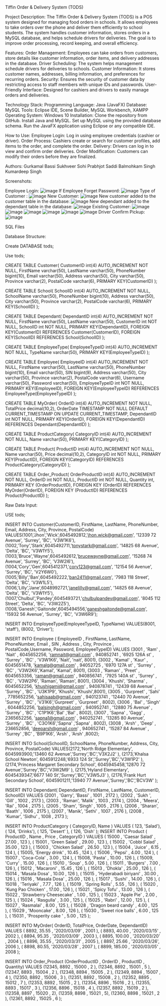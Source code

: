 Tiffin Order & Delivery System (TODS)

Project Description:
The Tiffin Order & Delivery System (TODS) is a POS system designed for managing food orders in schools. It allows employees to take orders over the phone and deliver them efficiently to school students. The system handles customer information, stores orders in a MySQL database, and helps schedule drivers for deliveries. The goal is to improve order processing, record keeping, and overall efficiency.

Features:
Order Management: Employees can take orders from customers, store details like customer information, order items, and delivery addresses in the database.
Driver Scheduling: The system helps management schedule drivers for deliveries to schools.
Customer Information: It stores customer names, addresses, billing information, and preferences for recurring orders.
Security: Ensures the security of customer data by restricting access to staff members with unique IDs and passwords.
User-Friendly Interface: Designed for cashiers and drivers to easily manage orders and deliveries.

Technology Stack:
Programming Language: Java (JavaFX)
Database: MySQL
Tools: Eclipse IDE, Scene Builder, MySQL Workbench, XAMPP
Operating System: Windows 10
Installation:
Clone the repository from GitHub.
Install Java and MySQL.
Set up MySQL using the provided database schema.
Run the JavaFX application using Eclipse or any compatible IDE.

How to Use:
Employee Login: Log in using employee credentials (cashier or driver).
Order Process: Cashiers create or search for customer profiles, add items to the order, and complete the order.
Delivery: Drivers can log in to view and confirm order deliveries.
Order Modification: Customers can modify their orders before they are finalized.

Authors:
Gurkamal Bassi
Sukhveer Sohi
Prabhjot Saddi
Balmohkam Singh
Kumardeep Singh

Screenshots:

Employee Login:
![image](https://github.com/user-attachments/assets/33ecd682-a6ed-4f51-95af-d003f7dae8c8)
If Employee Forget Password:
![image](https://github.com/user-attachments/assets/a2d81e5e-9260-42ab-b89b-f4257b38c85e)
Type of  Customer :
![image](https://github.com/user-attachments/assets/f82c8c15-3ab5-4e3d-962f-b71c5703452f)
New Customer:
![image](https://github.com/user-attachments/assets/acd5e780-dcfe-4e3c-aec7-5fa6cd8f13c6)
New customer added to the customer table in the database:
![image](https://github.com/user-attachments/assets/63f58f77-830d-49be-9e20-170fe28d7bda)
New dependant added to the dependant table in the database:
![image](https://github.com/user-attachments/assets/0335e777-8c8a-4c59-a5a1-cd889cef4c89)
Existing Customer:
![image](https://github.com/user-attachments/assets/b690518f-8ea6-4214-84ab-c009e3754b41)
![image](https://github.com/user-attachments/assets/fb0e225b-1537-4053-9c91-ae0eb64efb5b)
![image](https://github.com/user-attachments/assets/eff19314-c187-4a28-826c-cca815384fa9)
![image](https://github.com/user-attachments/assets/838d18f4-6c23-4e8d-a65c-b97e19827850)
![image](https://github.com/user-attachments/assets/af000b6e-6561-4ef2-afa5-0c3f2fe59e3b)
![image](https://github.com/user-attachments/assets/ac368f02-45b4-4e8d-93c2-8debd090b83d)
Driver Confirm Pickup:
![image](https://github.com/user-attachments/assets/df0e5595-8fda-4c94-8901-07b7f6e7706f)

SQL Files

Database Structure:


Create DATABASE tods;

Use tods;

CREATE TABLE Customer(
    CustomerID int(4) AUTO_INCREMENT NOT NULL,
    FirstName varchar(50),
    LastName varchar(50),
    PhoneNumber bigint(10),
    Email varchar(50),
    Address varchar(50),
    City varchar(50),
    Province varchar(2),
    PostalCode varchar(6),
    PRIMARY KEY(CustomerID)
);

CREATE TABLE School(
    SchoolID int(4) AUTO_INCREMENT NOT NULL,
    SchoolName varchar(50),
    PhoneNumber bigint(10),
    Address varchar(50),
    City varchar(50),
    Province varchar(2),
    PostalCode varchar(6),
    PRIMARY KEY(SchoolID)
);

CREATE TABLE Dependant(
    DependantID int(4) AUTO_INCREMENT NOT NULL,
    FirstName varchar(50),
    LastName varchar(50),
    CustomerID int NOT NULL,
    SchoolID int NOT NULL,
    PRIMARY KEY(DependantID),
    FOREIGN KEY(CustomerID) REFERENCES Customer(CustomerID),
    FOREIGN KEY(SchoolID) REFERENCES School(SchoolID)
);

CREATE TABLE EmployeeType(
    EmployeeTypeID int(4) AUTO_INCREMENT NOT NULL,
    TypeName varchar(50),
    PRIMARY KEY(EmployeeTypeID)
);

CREATE TABLE Employee(
    EmployeeID int(4) AUTO_INCREMENT NOT NULL,
    FirstName varchar(50),
    LastName varchar(50),
    PhoneNumber bigint(10),
    Email varchar(50),
    SIN bigint(9),
    Address varchar(50),
    City varchar(50),
    Province varchar(2),
    PostalCode varchar(6),
    Username varchar(50),
    Password varchar(50),
    EmployeeTypeID int NOT NULL,
    PRIMARY KEY(EmployeeID),
    FOREIGN KEY(EmployeeTypeID) REFERENCES EmployeeType(EmployeeTypeID)
);

CREATE TABLE MyOrder(
    OrderID int(4) AUTO_INCREMENT NOT NULL,
    TotalPrice decimal(10,2),
    OrderDate TIMESTAMP NOT NULL DEFAULT CURRENT_TIMESTAMP ON UPDATE CURRENT_TIMESTAMP,
    DependantID int NOT NULL,
    PRIMARY KEY(OrderID),
    FOREIGN KEY(DependantID) REFERENCES Dependant(DependantID)
);

CREATE TABLE ProductCategory(
    CategoryID int(4) AUTO_INCREMENT NOT NULL,
    Name varchar(50),
    PRIMARY KEY(CategoryID)
);

CREATE TABLE Product(
    ProductID int(4) AUTO_INCREMENT NOT NULL,
    Name varchar(50),
    Price decimal(10,2),
    CategoryID int NOT NULL,
    PRIMARY KEY(ProductID),
    FOREIGN KEY(CategoryID) REFERENCES ProductCategory(CategoryID)
);

CREATE TABLE Order_Product(
    OrderProductID int(4) AUTO_INCREMENT NOT NULL,
    OrderID int NOT NULL,
    ProductID int NOT NULL,
    Quantity int,
    PRIMARY KEY (OrderProductID),
    FOREIGN KEY (OrderID) REFERENCES MyOrder(OrderID),
    FOREIGN KEY (ProductID) REFERENCES Product(ProductID)
);


Raw Data Input:

USE tods;

INSERT INTO Customer(CustomerID, FirstName, LastName, PhoneNumber, Email, Address, City, Province, PostalCode)
VALUES(1001,'Jhon','Wick',6045492812,'jhon.wick@gmail.com', '12339 72 Avenue', 'Surrey', 'BC', 'V3W1K6'),
       (1002,'Tony','Stark',6045492711,'tonystark@gmail.com', '14825 68 Avenue', 'Delta', 'BC', 'V3W1Y5'),
  (1003,'Bruce','Wayne',6045492612,'brucewayne@gmail.com', '15268 74 Avenue', 'Surrey', 'BC', 'V3W2l6'),
  (1004,'Cory','Gen',6045412371,'cory123@gmail.com', '12154 56 Avenue', 'Surrey', 'BC', 'V2Y6W0'),
  (1005,'Billy','Ban',6045492222,'ban2411@gmail.com', '7983 118 Street', 'Delta', 'BC', 'V3W1L5'),
  (1006,'Lilly','Jane',6048992721,'janelilly@gmail.com', '14825 68 Avenue', 'Delta', 'BC', 'V3W1Y5'),
  (1007,'Chulbul','Pandey',6045493721,'chulbulpandey@gmail.com', '8045 112 Street', 'Delta', 'BC', 'V3W2Z5'),
  (1008,'Ganesh','Gaitonde',6045494556,'ganeshgaitonde@gmail.com', '15932 56 Avenue', 'Surrey', 'BC', 'V3W6R9');

INSERT INTO EmployeeType(EmployeeTypeID, TypeName)
VALUES(8001, 'staff'),
      (8002, 'Driver');

INSERT INTO Employee ( EmployeeID , FirstName, LastName, PhoneNumber, Email , SIN , Address , City, Province , PostalCode,Username, Password, EmployeeTypeID)
VALUES (3001 , 'Ram' , 'Nait' , 6045652256, 'ramnait@gmail.com' , 940852741 , '6925 126A st' , 'Surrey' , 'BC' , 'V3W1K6', 'Nait', 'nait', 8001),
       (3002 , 'Kamal' , 'Kaur' , 6045651478, 'kamalg@gmail.com' , 94052725 , '6970 127A st' , 'Surrey' , 'BC' , 'V3W2K6','Kamal', 'Kamal', 8001),
  (3003 , 'Raman' , 'Preet' , 6045653356, 'raman@gmail.com' , 940856741 , '7925 140A st' , 'Surrey' , 'BC' , 'V3W2P6', 'Raman', 'Raman', 8001),
  (3004 , 'Khushi', 'Sharma' , 6045652256, 'khushigami@gmail.com' , 940878741 , '12439 68 Avenue' , 'Surrey' , 'BC' , 'U3K1P9',  'Khushi', 'Khushi',8001),
  (3005 , 'Gurpreet' , 'Sahi' , 7785652256, 'sahisaab@gmail.com' , 940123741 , '12440 70 Avenue', 'Surrey' , 'BC' , 'V31K6','Gurpreet' , 'Gurpreet' , 8002),
  (3006 , 'Bal' , 'Singh' , 6044852256, 'balsingh@gmail.com' , 940952741 , '12880 75 Avenue' , 'Surrey' , 'BC' , 'C1P1K6','Bal' ,'Bal' , 8002),
  (3007 , 'Sapna' , 'Gagg' , 2365652256, 'sapna1@gmail.com' , 940252741 , '13285 80 Avenue', 'Surrey' , 'BC' , 'C3O1K6','Sapna' ,'Sapna' , 8002),
  (3008 , 'Arsh' , 'Deep' , 236652856, 'deeparsh@gmail.com' , 940652741 , '15287 84 Avenue' , 'Surrey' ,'BC' , 'B9P1K6',  'Arsh' , 'Arsh' ,8002);

INSERT INTO School(SchoolID, SchoolName, PhoneNumber, Address, City, Province, PostalCode)
VALUES(2172,'North Ridge Elementary', 6045993900,'13460 62 Avenue','Surrey','BC','V3X2J2' ),
      (2173,'Khalsa School Newton', 6045912248,'6933 124 St','Surrey','BC','V3W1P2' ),
      (2174,'Princess Margaret Secondary School', 6045945458,'12870 72 Avenue','Surrey','BC','V3W2M9' ),
      (2175,'Hyland Elementary', 6045439347,'6677 140 St','Surrey','BC','V3W5J3' ),
      (2176,'Frank Hurt Secondary School', 6045901211,'13940 77 Avenue','Surrey','BC','BCV3W' );

INSERT INTO Dependant( DependantID, FirstName, LastName, CustomerID, SchoolID)
VALUES (2001 , 'Garry', 'Bassi' , 1001 , 2172 ),
       (2002 , 'Sukh ', 'Gill' , 1002 , 2173 ),
       (2003 , 'Raman', 'Malik' , 1003 , 2174 ),
       (2004 , 'Meera', 'Rai' , 1004 , 2175 ),
       (2005 , 'Sham', 'Singh' , 1005 , 2176 ),
       (2006 , 'Sharan', 'Baath' , 1006 , 2175 ),
       (2007 , 'Manik', 'Sethi' , 1007 , 2176 ),
       (2008 , 'Kumar', 'Sidhu' , 1008 , 2173 );

INSERT INTO ProductCategory ( CategoryID, Name )
   VALUES ( 123, 'Salad'),
          ( 124, 'Drinks'),
          ( 125, 'Desert' ),
          ( 126, 'Dish' );
INSERT INTO Product ( ProductID , Name , Price , CategoryID )
    VALUES          ( 15000 , 'Caesar Salad' , 27.00 , 123 ),
                    ( 15001 , 'Green Salad' , 29.00 , 123 ),
                     ( 15002 , 'Cobbl Salad' , 35.00 , 123 ),
                     ( 15003 , 'Chicken Salad' , 26.50 , 123 ),
                     ( 15004 , 'Juice' , 6.15 , 124 ),
                     ( 15005, 'Energy drink' , 10.45 , 124 ),
                     ( 15006 , 'Pepsi' , 4.00 , 124 ),
                     ( 15007 , 'Coca-Cola' , 3.00 , 124 ),
                     ( 15008, 'Pasta' , 10.00 , 126 ),
                     ( 15009, 'Curry' , 15.00 , 126 ),
                     ( 15010 , 'Soup' , 5.00 , 126 ),
                     ( 15011 , 'Burgers' , 7.00 , 126 ),
                     ( 15012 , 'Macaroni' , 15.45 , 126 ),
                     ( 15013 , 'Dhokla' , 25.00 , 126 ),
                     ( 15014 , 'Masala Dosa' , 10.00 , 126 ),
                     ( 15015 , 'Hyderabadi biriyani' , 30.00 , 126 ),
                     ( 15016 , 'Masala Dosa' , 25.00 , 126 ),
                     ( 15017 , 'Sushi' , 14.00 , 126 ),
                     ( 15018 , 'Teriyaki' , 7.77 , 126 ),
                     ( 15019 , 'Spring Rolls' , 5.55 , 126 ),
                     ( 15020 , 'Kung Pao Chicken' , 17.00 , 126 ),
                     ( 15021 , 'Spicy Tofu' , 13.00 , 126 ),
                     ( 15022 , 'Strawberry Cheesecake' , 1.00 , 125 ),
                     ( 15023 , 'Apple Pie' , 2.00 , 125 ),
                     ( 15024 , 'Rasgulla' , 3.00 , 125 ),
                     ( 15025 , 'Rabri' , 12.00 , 125 ),
                     ( 15027 , 'Rasmalai' , 8.00 , 125 ),
                     ( 15028 , 'Dragon beard candy' , 4.00 , 125 ),
                     ( 15029 , 'Mooncake' , 8.00 , 126 ),
                     ( 15030 , 'Sweet rice balls' , 6.00 , 125 ),
                     ( 15031 , 'Prosperity cake ' , 5.00 , 125 );


INSERT INTO MyOrder( OrderID, TotalPrice, OrderDate, DependantID)
VALUES ( 8892, 35.55 , '2020/03/09' , 2001 ),
        ( 8893, 40.00 , '2020/03/15' , 2002 ),
        ( 8894, 95.35 , '2020/03/09' , 2003 ),
        ( 8895, 100.00 , '2020/03/20' , 2004 ),
        ( 8896, 35.55 , '2020/03/31' , 2005 ),
        ( 8897, 25.66 , '2020/03/26', 2006 ),
        ( 8898, 80.55, '2020/03/28' , 2007 ),
        ( 8899, 185.00 , '2020/03/05' , 2008 );

INSERT INTO Order_Product (OrderProductID , OrderID , ProductID , Quantity)
VALUES                    (12345, 8892   , 15000     ,  2 ),
                           (12346, 8892   , 15001    ,  5 ),
                           (12347, 8893 , 15004 , 2 ),
                           (12348, 8894   , 15005     ,  2 ),
                           (12349, 8894   , 15007     ,  4 ),
                           (12350, 8892   , 15006     ,  3 ),
                           (12351, 8892   , 15008     ,  2 ),
                           (12352, 8895   , 15012     ,  7 ),
                           (12353, 8892   , 15015     ,  2 ),
                           (12354, 8896   , 15016    ,  2 ),
                           (12355, 8893   , 15017     ,  3 ),
                           (12356, 8896   , 15018     ,  4 ),
                           (12357, 8892   , 15019     ,  2 ),
                           (12358, 8897   , 15020     ,  2),
                           (12359, 8898   , 15021     ,  5),
                           (12360, 8898   , 15021     ,  2 ),
                           (12361, 8892   , 15025    ,  6 );









